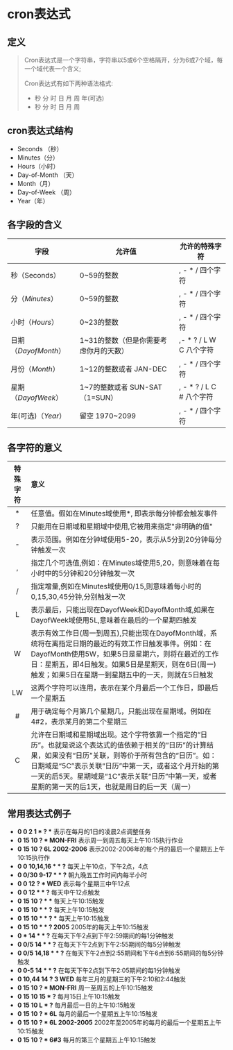 # cron表达式

## 定义

> Cron表达式是一个字符串，字符串以5或6个空格隔开，分为6或7个域，每一个域代表一个含义;
>
> Cron表达式有如下两种语法格式:
>
> - 秒 分 时 日 月 周 年(可选)
> - 秒 分 时 日 月 周

##  cron表达式结构

- Seconds （秒）
- Minutes（分）
- Hours（小时）
- Day-of-Month （天）
- Month（月）
- Day-of-Week （周）
- Year（年）

## **各字段的含义**

| 字段                 | 允许值                                 | 允许的特殊字符             |
| -------------------- | -------------------------------------- | -------------------------- |
| 秒（Seconds）        | 0~59的整数                             | , - * /   四个字符         |
| 分（*Minutes*）      | 0~59的整数                             | , - * /   四个字符         |
| 小时（*Hours*）      | 0~23的整数                             | , - * /   四个字符         |
| 日期（*DayofMonth*） | 1~31的整数（但是你需要考虑你月的天数） | ,- * ? / L W C   八个字符  |
| 月份（*Month*）      | 1~12的整数或者 JAN-DEC                 | , - * /   四个字符         |
| 星期（*DayofWeek*）  | 1~7的整数或者 SUN-SAT （1=SUN）        | , - * ? / L C #   八个字符 |
| 年(可选)（*Year*）   | 留空 1970~2099                         | , - * /   四个字符         |

## 各字符的意义

| 特殊字符 | 意义                                                         |
| :------: | :----------------------------------------------------------- |
|    *     | 任意值。假如在Minutes域使用*, 即表示每分钟都会触发事件       |
|    ?     | 只能用在日期域和星期域中使用,它被用来指定"非明确的值"        |
|    \-    | 表示范围。例如在分钟域使用5-20，表示从5分到20分钟每分钟触发一次 |
|    ,     | 指定几个可选值,例如：在Minutes域使用5,20，则意味着在每小时中的5分钟和20分钟触发一次 |
|    /     | 指定增量,例如在Minutes域使用0/15,则意味着每小时的0,15,30,45分钟,分别触发一次 |
|    L     | 表示最后，只能出现在DayofWeek和DayofMonth域,如果在DayofWeek域使用5L,意味着在最后的一个星期四触发 |
|    W     | 表示有效工作日(周一到周五),只能出现在DayofMonth域，系统将在离指定日期的最近的有效工作日触发事件。例如：在 DayofMonth使用5W，如果5日是星期六，则将在最近的工作日：星期五，即4日触发。如果5日是星期天，则在6日(周一)触发；如果5日在星期一到星期五中的一天，则就在5日触发 |
|    LW    | 这两个字符可以连用，表示在某个月最后一个工作日，即最后一个星期五 |
|    \#    | 用于确定每个月第几个星期几，只能出现在星期域。例如在4#2，表示某月的第二个星期三 |
|    C     | 允许在日期域和星期域出现。这个字符依靠一个指定的“日历”。也就是说这个表达式的值依赖于相关的“日历”的计算结果，如果没有“日历”关联，则等价于所有包含的“日历”。如：日期域是“5C”表示关联“日历”中第一天，或者这个月开始的第一天的后5天。星期域是“1C”表示关联“日历”中第一天，或者星期的第一天的后1天，也就是周日的后一天（周一） |

## **常用表达式例子**

- **0 0 2 1 \* ? \***  表示在每月的1日的凌晨2点调整任务
- **0 15 10 ? \* MON-FRI**  表示周一到周五每天上午10:15执行作业
- **0 15 10 ? 6L 2002-2006**  表示2002-2006年的每个月的最后一个星期五上午10:15执行作
- **0 0 10,14,16 \* \* ?**  每天上午10点，下午2点，4点 
- **0 0/30 9-17 \* \* ?**  朝九晚五工作时间内每半小时 
- **0 0 12 ? \* WED**   表示每个星期三中午12点 
- **0 0 12 \* \* ?**  每天中午12点触发 
- **0 15 10 ? \* \***   每天上午10:15触发 
- **0 15 10 \* \* ?**   每天上午10:15触发 
- **0 15 10 \* \* ? \***   每天上午10:15触发 
- **0 15 10 \* \* ? 2005**   2005年的每天上午10:15触发 
- **0 \* 14 \* \* ?**   在每天下午2点到下午2:59期间的每1分钟触发 
- **0 0/5 14 \* \* ?**   在每天下午2点到下午2:55期间的每5分钟触发 
- **0 0/5 14,18 \* \* ?**   在每天下午2点到2:55期间和下午6点到6:55期间的每5分钟触发 
- **0 0-5 14 \* \* ?**   在每天下午2点到下午2:05期间的每1分钟触发 
- **0 10,44 14 ? 3 WED**   每年三月的星期三的下午2:10和2:44触发 
- **0 15 10 ? \* MON-FRI**   周一至周五的上午10:15触发 
- **0 15 10 15 \* ?**   每月15日上午10:15触发 
- **0 15 10 L \* ?**   每月最后一日的上午10:15触发 
- **0 15 10 ? \* 6L**   每月的最后一个星期五上午10:15触发 
- **0 15 10 ? \* 6L 2002-2005**  2002年至2005年的每月的最后一个星期五上午10:15触发 
- **0 15 10 ? \* 6#3**  每月的第三个星期五上午10:15触发
